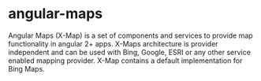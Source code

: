 # angular-maps
Angular Maps (X-Map) is a set of components and services to provide map functionality in angular 2+ apps. X-Maps architecture is provider independent and can be used with Bing, Google, ESRI or any other service enabled mapping provider. X-Map contains a default implementation for Bing Maps.
